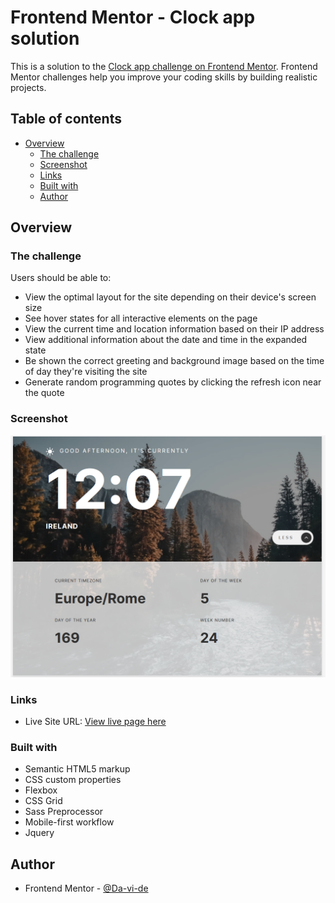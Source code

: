 # Frontend Mentor - Clock app solution

This is a solution to the [Clock app challenge on Frontend Mentor](https://www.frontendmentor.io/challenges/clock-app-LMFaxFwrM). Frontend Mentor challenges help you improve your coding skills by building realistic projects. 

## Table of contents

- [Overview](#overview)
  - [The challenge](#the-challenge)
  - [Screenshot](#screenshot)
  - [Links](#links)
  - [Built with](#built-with)
  - [Author](#author)

## Overview

### The challenge

Users should be able to:

- View the optimal layout for the site depending on their device's screen size
- See hover states for all interactive elements on the page
- View the current time and location information based on their IP address
- View additional information about the date and time in the expanded state
- Be shown the correct greeting and background image based on the time of day they're visiting the site
- Generate random programming quotes by clicking the refresh icon near the quote

### Screenshot

![](./assets/desktop/clock_app.png)

### Links

- Live Site URL: [View live page here](https://clock-app-six.vercel.app/)

### Built with

- Semantic HTML5 markup
- CSS custom properties
- Flexbox
- CSS Grid
- Sass Preprocessor
- Mobile-first workflow
- Jquery

## Author

- Frontend Mentor - [@Da-vi-de](https://www.frontendmentor.io/profile/Da-vi-de)
